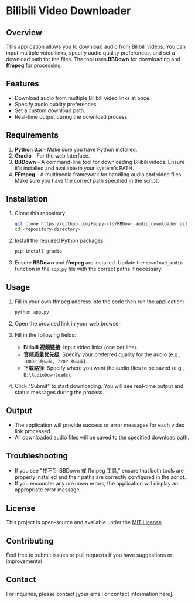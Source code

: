 # Bilibili Video Downloader

## Overview

This application allows you to download audio from Bilibili videos. You can input multiple video links, specify audio quality preferences, and set a download path for the files. The tool uses **BBDown** for downloading and **ffmpeg** for processing.

## Features

- Download audio from multiple Bilibili video links at once.
- Specify audio quality preferences.
- Set a custom download path.
- Real-time output during the download process.

## Requirements

1. **Python 3.x** - Make sure you have Python installed.
2. **Gradio** - For the web interface.
3. **BBDown** - A command-line tool for downloading Bilibili videos. Ensure it's installed and available in your system's PATH.
4. **FFmpeg** - A multimedia framework for handling audio and video files. Make sure you have the correct path specified in the script.

## Installation

1. Clone this repository:
   ```bash
   git clone https://github.com/Happy-clo/BBDown_audio_downloader.git <repository-directory>
   cd <repository-directory>
   ```
2. Install the required Python packages:

   ```bash
   pip install gradio
   ```

3. Ensure **BBDown** and **ffmpeg** are installed. Update the `download_audio` function in the `app.py` file with the correct paths if necessary.

## Usage

1. Fill in your own ffmpeg address into the code then run the application:

   ```bash
   python app.py
   ```

2. Open the provided link in your web browser.

3. Fill in the following fields:

   - **Bilibili 视频链接**: Input video links (one per line).
   - **音频质量优先级**: Specify your preferred quality for the audio (e.g., `1080P 高码率, 720P 高码率`).
   - **下载路径**: Specify where you want the audio files to be saved (e.g., `E:\AudioDownloads`).

4. Click "Submit" to start downloading. You will see real-time output and status messages during the process.

## Output

- The application will provide success or error messages for each video link processed.
- All downloaded audio files will be saved to the specified download path.

## Troubleshooting

- If you see "找不到 BBDown 或 ffmpeg 工具," ensure that both tools are properly installed and their paths are correctly configured in the script.
- If you encounter any unknown errors, the application will display an appropriate error message.

## License

This project is open-source and available under the [MIT License](LICENSE).

## Contributing

Feel free to submit issues or pull requests if you have suggestions or improvements!

## Contact

For inquiries, please contact [your email or contact information here].
